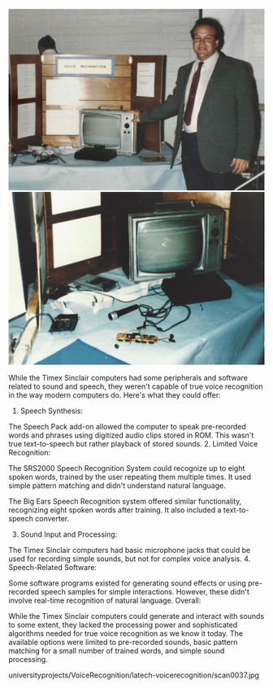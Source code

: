 
![LaTech 1st Place Project Voice Reconition System](universityprojects/VoiceRecognition/latech-voicerecognition/scan0037.jpg)
![My Timex Sinclar Voice Rec System](universityprojects/VoiceRecognition/latech-voicerecognition/scan0042.jpg)




While the Timex Sinclair computers had some peripherals and software related to sound and speech, they weren't capable of true voice recognition in the way modern computers do. Here's what they could offer:

1. Speech Synthesis:

The Speech Pack add-on allowed the computer to speak pre-recorded words and phrases using digitized audio clips stored in ROM. This wasn't true text-to-speech but rather playback of stored sounds.
2. Limited Voice Recognition:

The SRS2000 Speech Recognition System could recognize up to eight spoken words, trained by the user repeating them multiple times. It used simple pattern matching and didn't understand natural language.

The Big Ears Speech Recognition system offered similar functionality, recognizing eight spoken words after training. It also included a text-to-speech converter.

3. Sound Input and Processing:

The Timex Sinclair computers had basic microphone jacks that could be used for recording simple sounds, but not for complex voice analysis.
4. Speech-Related Software:

Some software programs existed for generating sound effects or using pre-recorded speech samples for simple interactions. However, these didn't involve real-time recognition of natural language.
Overall:

While the Timex Sinclair computers could generate and interact with sounds to some extent, they lacked the processing power and sophisticated algorithms needed for true voice recognition as we know it today. The available options were limited to pre-recorded sounds, basic pattern matching for a small number of trained words, and simple sound processing.

universityprojects/VoiceRecognition/latech-voicerecognition/scan0037.jpg

